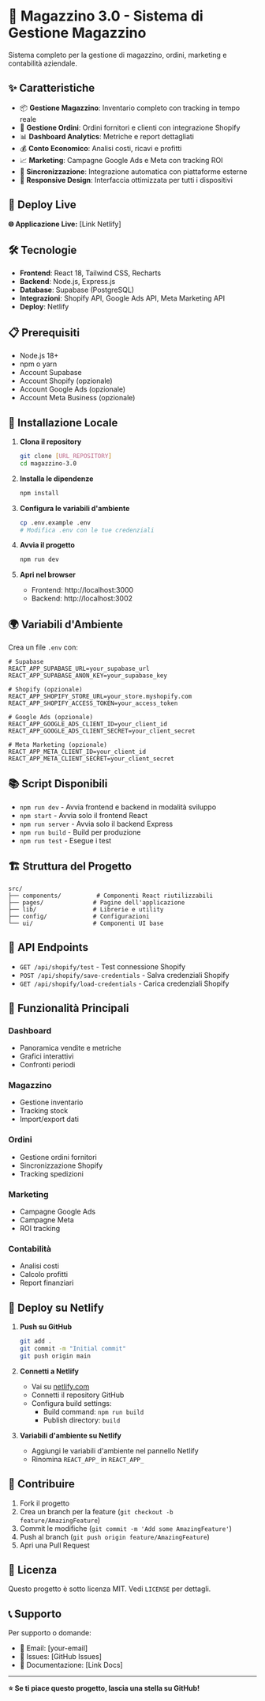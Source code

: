 # 🏪 Magazzino 3.0 - Sistema di Gestione Magazzino

Sistema completo per la gestione di magazzino, ordini, marketing e contabilità aziendale.

## ✨ Caratteristiche

- 📦 **Gestione Magazzino**: Inventario completo con tracking in tempo reale
- 🛒 **Gestione Ordini**: Ordini fornitori e clienti con integrazione Shopify
- 📊 **Dashboard Analytics**: Metriche e report dettagliati
- 💰 **Conto Economico**: Analisi costi, ricavi e profitti
- 📈 **Marketing**: Campagne Google Ads e Meta con tracking ROI
- 🔄 **Sincronizzazione**: Integrazione automatica con piattaforme esterne
- 📱 **Responsive Design**: Interfaccia ottimizzata per tutti i dispositivi

## 🚀 Deploy Live

**🌐 Applicazione Live:** [Link Netlify]

## 🛠️ Tecnologie

- **Frontend**: React 18, Tailwind CSS, Recharts
- **Backend**: Node.js, Express.js
- **Database**: Supabase (PostgreSQL)
- **Integrazioni**: Shopify API, Google Ads API, Meta Marketing API
- **Deploy**: Netlify

## 📋 Prerequisiti

- Node.js 18+ 
- npm o yarn
- Account Supabase
- Account Shopify (opzionale)
- Account Google Ads (opzionale)
- Account Meta Business (opzionale)

## 🔧 Installazione Locale

1. **Clona il repository**
   ```bash
   git clone [URL_REPOSITORY]
   cd magazzino-3.0
   ```

2. **Installa le dipendenze**
   ```bash
   npm install
   ```

3. **Configura le variabili d'ambiente**
   ```bash
   cp .env.example .env
   # Modifica .env con le tue credenziali
   ```

4. **Avvia il progetto**
   ```bash
   npm run dev
   ```

5. **Apri nel browser**
   - Frontend: http://localhost:3000
   - Backend: http://localhost:3002

## 🌍 Variabili d'Ambiente

Crea un file `.env` con:

```env
# Supabase
REACT_APP_SUPABASE_URL=your_supabase_url
REACT_APP_SUPABASE_ANON_KEY=your_supabase_key

# Shopify (opzionale)
REACT_APP_SHOPIFY_STORE_URL=your_store.myshopify.com
REACT_APP_SHOPIFY_ACCESS_TOKEN=your_access_token

# Google Ads (opzionale)
REACT_APP_GOOGLE_ADS_CLIENT_ID=your_client_id
REACT_APP_GOOGLE_ADS_CLIENT_SECRET=your_client_secret

# Meta Marketing (opzionale)
REACT_APP_META_CLIENT_ID=your_client_id
REACT_APP_META_CLIENT_SECRET=your_client_secret
```

## 📚 Script Disponibili

- `npm run dev` - Avvia frontend e backend in modalità sviluppo
- `npm start` - Avvia solo il frontend React
- `npm run server` - Avvia solo il backend Express
- `npm run build` - Build per produzione
- `npm run test` - Esegue i test

## 🏗️ Struttura del Progetto

```
src/
├── components/          # Componenti React riutilizzabili
├── pages/              # Pagine dell'applicazione
├── lib/                # Librerie e utility
├── config/             # Configurazioni
└── ui/                 # Componenti UI base
```

## 🔌 API Endpoints

- `GET /api/shopify/test` - Test connessione Shopify
- `POST /api/shopify/save-credentials` - Salva credenziali Shopify
- `GET /api/shopify/load-credentials` - Carica credenziali Shopify

## 📱 Funzionalità Principali

### Dashboard
- Panoramica vendite e metriche
- Grafici interattivi
- Confronti periodi

### Magazzino
- Gestione inventario
- Tracking stock
- Import/export dati

### Ordini
- Gestione ordini fornitori
- Sincronizzazione Shopify
- Tracking spedizioni

### Marketing
- Campagne Google Ads
- Campagne Meta
- ROI tracking

### Contabilità
- Analisi costi
- Calcolo profitti
- Report finanziari

## 🚀 Deploy su Netlify

1. **Push su GitHub**
   ```bash
   git add .
   git commit -m "Initial commit"
   git push origin main
   ```

2. **Connetti a Netlify**
   - Vai su [netlify.com](https://netlify.com)
   - Connetti il repository GitHub
   - Configura build settings:
     - Build command: `npm run build`
     - Publish directory: `build`

3. **Variabili d'ambiente su Netlify**
   - Aggiungi le variabili d'ambiente nel pannello Netlify
   - Rinomina `REACT_APP_` in `REACT_APP_`

## 🤝 Contribuire

1. Fork il progetto
2. Crea un branch per la feature (`git checkout -b feature/AmazingFeature`)
3. Commit le modifiche (`git commit -m 'Add some AmazingFeature'`)
4. Push al branch (`git push origin feature/AmazingFeature`)
5. Apri una Pull Request

## 📄 Licenza

Questo progetto è sotto licenza MIT. Vedi `LICENSE` per dettagli.

## 📞 Supporto

Per supporto o domande:
- 📧 Email: [your-email]
- 🐛 Issues: [GitHub Issues]
- 📖 Documentazione: [Link Docs]

---

**⭐ Se ti piace questo progetto, lascia una stella su GitHub!**
